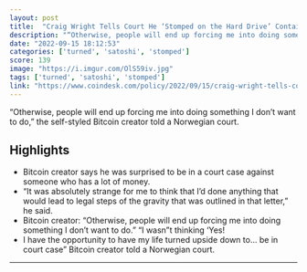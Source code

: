 ```yaml
---
layout: post
title:  "Craig Wright Tells Court He ‘Stomped on the Hard Drive’ Containing Satoshi Wallet Keys"
description: "“Otherwise, people will end up forcing me into doing something I don’t want to do,” the self-styled Bitcoin creator told a Norwegian court."
date: "2022-09-15 18:12:53"
categories: ['turned', 'satoshi', 'stomped']
score: 139
image: "https://i.imgur.com/OlS59iv.jpg"
tags: ['turned', 'satoshi', 'stomped']
link: "https://www.coindesk.com/policy/2022/09/15/craig-wright-tells-court-he-stomped-on-the-hard-drive-containing-satoshi-wallet-keys/"
---
```


“Otherwise, people will end up forcing me into doing something I don’t want to do,” the self-styled Bitcoin creator told a Norwegian court.

## Highlights

- Bitcoin creator says he was surprised to be in a court case against someone who has a lot of money.
- “It was absolutely strange for me to think that I’d done anything that would lead to legal steps of the gravity that was outlined in that letter,” he said.
- Bitcoin creator: “Otherwise, people will end up forcing me into doing something I don’t want to do.” “I wasn”t thinking ‘Yes!
- I have the opportunity to have my life turned upside down to... be in court case” Bitcoin creator told a Norwegian court.

---
